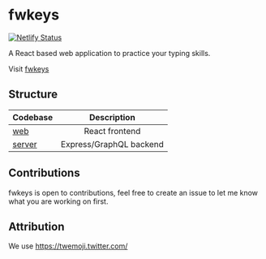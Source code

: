 # fwkeys

[![Netlify Status](https://api.netlify.com/api/v1/badges/cf6b4d4e-09fe-4edf-b342-1a6455f4d87f/deploy-status)](https://app.netlify.com/sites/vigilant-pike-ec281c/deploys)

A React based web application to practice your typing skills.

Visit [fwkeys](https://vigilant-pike-ec281c.netlify.app/)

## Structure

| Codebase         |       Description       |
| :--------------- | :---------------------: |
| [web](web)       |     React frontend      |
| [server](server) | Express/GraphQL backend |

## Contributions

fwkeys is open to contributions, feel free to create an issue to let me know what you are working on first.

## Attribution

We use https://twemoji.twitter.com/
